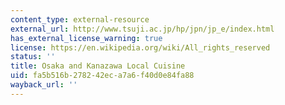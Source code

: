 ```yaml
---
content_type: external-resource
external_url: http://www.tsuji.ac.jp/hp/jpn/jp_e/index.html
has_external_license_warning: true
license: https://en.wikipedia.org/wiki/All_rights_reserved
status: ''
title: Osaka and Kanazawa Local Cuisine
uid: fa5b516b-2782-42ec-a7a6-f40d0e84fa88
wayback_url: ''
---
```

